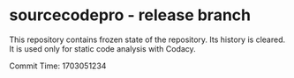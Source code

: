 # sourcecodepro - release branch

This repository contains frozen state of the repository.
Its history is cleared. It is used only for static code
analysis with Codacy.

Commit Time: 1703051234